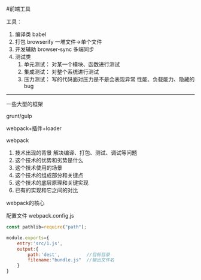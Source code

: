 #前端工具

工具：

1. 编译类  babel
2. 打包 browserify   一堆文件->单个文件
3. 开发辅助 browser-sync 多端同步
4. 测试类      
   1. 单元测试： 对某一个模块、函数进行测试 
   2. 集成测试： 对整个系统进行测试
   3. 压力测试： 写的代码面对压力是不是会表现异常  性能、负载能力、隐藏的bug

---

一些大型的框架

grunt/gulp  

webpack+插件+loader                  

webpack

1. 技术出现的背景   解决编译、打包、测试、调试等问题
2. 这个技术的优势和劣势是什么
3. 这个技术使用的场景
4. 这个技术的组成部分和关键点
5. 这个技术的底层原理和关键实现
6. 已有的实现和它之间的对比



webpack的核心

配置文件 webpack.config.js

```javascript
const pathlib=require("path");

module.exports={
    entry:'src/1.js',
    output:{
        path:'dest',          //目标目录
        filename:"bundle.js"  //输出文件名
    }
}
```

















 